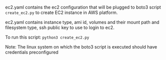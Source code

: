 ec2.yaml contains the ec2 configuration that will be plugged to boto3 script `create_ec2.py` to create EC2 instance in AWS platform. 

ec2.yaml contains instance type, ami id, volumes and their mount path and filesystem type, ssh public key to use to login to ec2.

To run this script: `python3 create_ec2.py`

Note: The linux system on which the boto3 script is executed should have credentials preconfigured